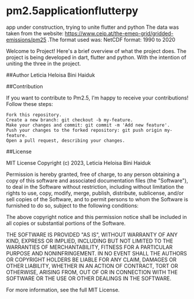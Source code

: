 # pm2.5applicationflutterpy
app under construction, trying to unite flutter and python
The data was taken from the website: https://www.ceip.at/the-emep-grid/gridded-emissions/pm25 .The format used was: NetCDF format: 1990 to 2020

Welcome to Project! Here's a brief overview of what the project does.
The project is being developed in dart, flutter and python. With the intention of uniting the three in the project.

##Author 
Leticia Heloisa Bini Haiduk

##Contribution

If you want to contribute to Pm2.5, I'm happy to receive your contributions! Follow these steps:

    Fork this repository.
    Create a new branch: git checkout -b my-feature.
    Make your changes and commit: git commit -m 'Add new feature'.
    Push your changes to the forked repository: git push origin my-feature.
    Open a pull request, describing your changes.

##License

MIT License Copyright (c) 2023, Leticia Heloisa Bini Haiduk

Permission is hereby granted, free of charge, to any person obtaining a copy of this software and associated documentation files (the "Software"), to deal in the Software without restriction, including without limitation the rights to use, copy, modify, merge, publish, distribute, sublicense, and/or sell copies of the Software, and to permit persons to whom the Software is furnished to do so, subject to the following conditions:

The above copyright notice and this permission notice shall be included in all copies or substantial portions of the Software.

THE SOFTWARE IS PROVIDED "AS IS", WITHOUT WARRANTY OF ANY KIND, EXPRESS OR IMPLIED, INCLUDING BUT NOT LIMITED TO THE WARRANTIES OF MERCHANTABILITY, FITNESS FOR A PARTICULAR PURPOSE AND NONINFRINGEMENT. IN NO EVENT SHALL THE AUTHORS OR COPYRIGHT HOLDERS BE LIABLE FOR ANY CLAIM, DAMAGES OR OTHER LIABILITY, WHETHER IN AN ACTION OF CONTRACT, TORT OR OTHERWISE, ARISING FROM, OUT OF OR IN CONNECTION WITH THE SOFTWARE OR THE USE OR OTHER DEALINGS IN THE SOFTWARE.

For more information, see the full MIT License.
